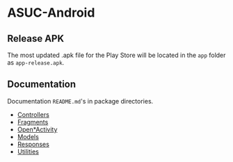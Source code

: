 # ASUC-Android

## Release APK
The most updated .apk file for the Play Store will be located in the `app` folder as `app-release.apk`.

## Documentation
Documentation `README.md`'s in package directories. 

* [Controllers](app/src/main/java/com/asuc/asucmobile/controllers)
* [Fragments](app/src/main/java/com/asuc/asucmobile/fragments)
* [Open*Activity](app/src/main/java/com/asuc/asucmobile/main)
* [Models](app/src/main/java/com/asuc/asucmobile/models)
* [Responses](app/src/main/java/com/asuc/asucmobile/models/responses)
* [Utilities](app/src/main/java/com/asuc/asucmobile/utilities)

